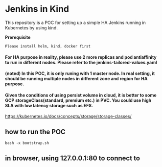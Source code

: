 # Jenkins in Kind
This repository is a POC for setting up a simple HA Jenkins  running in Kubernetes by using kind.

**Prerequisite**

`Please install helm, kind, docker first`


#### For HA purpose in reality, please use 2 more replicas and pod antiaffinity to run in different nodes. Please refer to the jenkins-tailored-values.yaml 

#### (noted) In this POC, it is only runing with 1 master node. In real setting, it should be running multiple nodes in different zone and region for HA purpose.

#### Given the conditions of using persist volume in cloud, it is better to some GCP storageClass(standard, premium etc.) in PVC. You could use high SLA with low latency storage such as EFS.
https://kubernetes.io/docs/concepts/storage/storage-classes/



##  how to run the POC

`bash -x bootstrap.sh`

## in browser, using 127.0.0.1:80 to connect to



